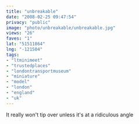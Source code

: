 ```yaml
---
title: "unbreakable"
date: "2008-02-25 09:47:54"
privacy: "public"
image: "photo/unbreakable/unbreakable.jpg"
views: "26"
faves: "1"
lat: "51511864"
lng: "-121504"
tags:
- "ltminimeet"
- "trustedplaces"
- "londontransportmuseum"
- "miniature"
- "model"
- "london"
- "england"
- "uk"
---
```

It really won't tip over unless it's at a ridiculous angle
